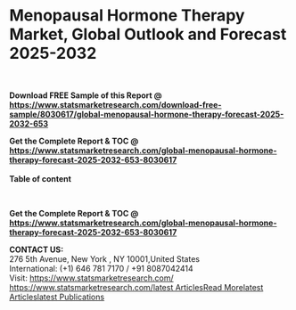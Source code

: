 <h1>Menopausal Hormone Therapy Market, Global Outlook and Forecast 2025-2032</h1><br/><p><strong>Download FREE Sample of this Report @ <a href="https://www.statsmarketresearch.com/download-free-sample/8030617/global-menopausal-hormone-therapy-forecast-2025-2032-653">https://www.statsmarketresearch.com/download-free-sample/8030617/global-menopausal-hormone-therapy-forecast-2025-2032-653</a></strong></p><div><b>Get the Complete Report & TOC @ <a href="https://www.statsmarketresearch.com/global-menopausal-hormone-therapy-forecast-2025-2032-653-8030617">https://www.statsmarketresearch.com/global-menopausal-hormone-therapy-forecast-2025-2032-653-8030617</a></b></div><br><b>Table of content</b><p><br><div><b>Get the Complete Report & TOC @ <a href="https://www.statsmarketresearch.com/global-menopausal-hormone-therapy-forecast-2025-2032-653-8030617">https://www.statsmarketresearch.com/global-menopausal-hormone-therapy-forecast-2025-2032-653-8030617</a></b></div></p> <b>CONTACT US:</b><br>276 5th Avenue, New York , NY 10001,United States<br>International: (+1) 646 781 7170 / +91 8087042414<br>Visit: <a href="https://www.statsmarketresearch.com/">https://www.statsmarketresearch.com/</a><br><a href="https://gyeongbokgung.com">https://www.statsmarketresearch.com/</a><a href="https://hallyeomaritime.com">latest Articles</a><a href="https://jingwansa.com">Read More</a><a href=https://nguoiviet.jp/">latest Articles</a><a href="https://www.intelmarketresearch.com/">latest Publications</a>